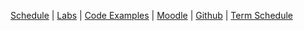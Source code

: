 
[Schedule]({{site.baseurl}}info3/schedule/index.html) 
| [Labs]({{site.baseurl}}info3/labs/index.html)
| [Code Examples]({{site.baseurl}}info3/code/index.html)
| [Moodle](https://moodle.htw-berlin.de/course/view.php?id=4007) 
| [Github](http://github.com/htw-imi-info3) 
| [Term Schedule](https://lsf.htw-berlin.de/qisserver/rds?state=wplan&act=stg&pool=stg&show=plan&P.vx=kurz&r_zuordabstgv.semvonint=3&r_zuordabstgv.sembisint=3&missing=allTerms&k_abstgv.abstgvnr=231)
